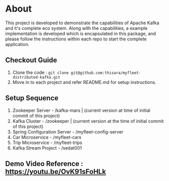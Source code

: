 # About

This project is developed to demonstrate the capabilities of Apache Kafka and it's  complete eco system. Along with the capabilities, a example implementation is developed which is encapsulated in this package, and please follow the instructions within each repo to start the complete application.

## Checkout Guide ##

1. Clone the code : `` git clone git@github.com:thisara/myfleet-distributed-kafka.git ``
2. Move in to each project and refer README.md for setup instructions.

## Setup Sequence

1. Zookeeper Server - /kafka-mars | (current version at time of initial commit of this project)
2. Kafka Cluster - /zookeeper | (current version at the time of initial commit of this project)
3. Spring Configuration Server - /myfleet-config-server
4. Car Microservice - /myfleet-cars
5. Trip Microservice - /myfleet-trips
6. Kafka Stream Project - /sedat001

## Demo Video Reference : https://youtu.be/OvK91sFoHLk ##

